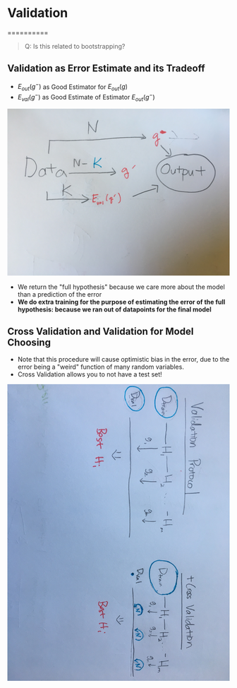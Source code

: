 # Validation
==========

> Q: Is this related to bootstrapping?

## Validation as Error Estimate and its Tradeoff
* $E_{out}(g^-)$ as Good Estimator for $E_{out}(g)$
* $E_{val}(g^-)$ as Good Estimate of Estimator $E_{out}(g^-)$

![testing tradeoff](testing-tradeoff.jpeg)

* We return the "full hypothesis" because we care more about the model than a prediction of the error
* **We do extra training for the purpose of estimating the error of the full hypothesis: because we ran out of datapoints for the final model**

## Cross Validation and Validation for Model Choosing
* Note that this procedure will cause optimistic bias in the error, due to the error being a "weird" function of many random variables.
* Cross Validation allows you to not have a test set!


![full protocol](full-protocol.jpeg)
